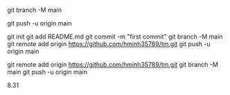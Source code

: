 git branch -M main

git push -u origin main

git init
git add README.md
git commit -m "first commit"
git branch -M main
git remote add origin https://github.com/hminh35789/tm.git
git push -u origin main

git remote add origin https://github.com/hminh35789/tm.git
git branch -M main
git push -u origin main


8.31